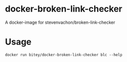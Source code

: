 # docker-broken-link-checker
A docker-image for stevenvachon/broken-link-checker

# Usage

```docker run bitey/docker-broken-link-checker blc --help```
